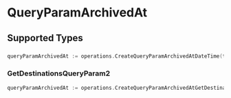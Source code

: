 # QueryParamArchivedAt


## Supported Types

### 

```go
queryParamArchivedAt := operations.CreateQueryParamArchivedAtDateTime(time.Time{/* values here */})
```

### GetDestinationsQueryParam2

```go
queryParamArchivedAt := operations.CreateQueryParamArchivedAtGetDestinationsQueryParam2(operations.GetDestinationsQueryParam2{/* values here */})
```

